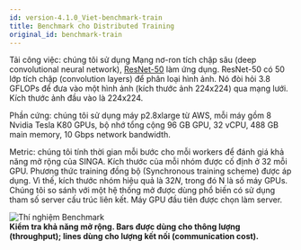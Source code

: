 ```yaml
---
id: version-4.1.0_Viet-benchmark-train
title: Benchmark cho Distributed Training
original_id: benchmark-train
---
```


<!--- Licensed to the Apache Software Foundation (ASF) under one or more contributor license agreements.  See the NOTICE file distributed with this work for additional information regarding copyright ownership.  The ASF licenses this file to you under the Apache License, Version 2.0 (the "License"); you may not use this file except in compliance with the License.  You may obtain a copy of the License at http://www.apache.org/licenses/LICENSE-2.0 Unless required by applicable law or agreed to in writing, software distributed under the License is distributed on an "AS IS" BASIS, WITHOUT WARRANTIES OR CONDITIONS OF ANY KIND, either express or implied.  See the License for the specific language governing permissions and limitations under the License.  -->

Tải công việc: chúng tôi sử dụng Mạng nơ-ron tích chập sâu (deep convolutional
neural network),
[ResNet-50](https://github.com/apache/singa/blob/master/examples/cnn/model/resnet.py)
làm ứng dụng. ResNet-50 có 50 lớp tích chập (convolution layers) để phân loại
hình ảnh. Nó đòi hỏi 3.8 GFLOPs để đưa vào một hình ảnh (kích thước ảnh 224x224)
qua mạng lưới. Kích thước ảnh đầu vào là 224x224.

Phần cứng: chúng tôi sử dụng máy p2.8xlarge từ AWS, mỗi máy gồm 8 Nvidia Tesla
K80 GPUs, bộ nhớ tổng cộng 96 GB GPU, 32 vCPU, 488 GB main memory, 10 Gbps
network bandwidth.

Metric: chúng tôi tính thời gian mỗi bước cho mỗi workers để đánh giá khả năng
mở rộng của SINGA. Kích thước của mỗi nhóm được cố định ở 32 mỗi GPU. Phương
thức training đồng bộ (Synchronous training scheme) được áp dụng. Vì thế, kích
thước nhóm hiệu quả là $32N$, trong đó N là số máy GPUs. Chúng tôi so sánh với
một hệ thống mở được dùng phổ biến có sử dụng tham số server cấu trúc liên kết.
Máy GPU đầu tiên được chọn làm server.

![Thí nghiệm Benchmark](assets/benchmark.png) <br/> **Kiểm tra khả năng mở rộng.
Bars được dùng cho thông lượng (throughput); lines dùng cho lượng kết nối
(communication cost).**
